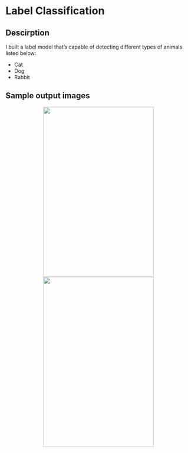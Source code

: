 # Label Classification

## **Descirption** 
I built a label model that’s capable of detecting different types of animals listed below:
* Cat 
* Dog
* Rabbit

## **Sample output images**
<p align="center">
  <img width="300" height="460" src="https://i.imgur.com/yCfDiFy.png">
  <img width="300" height="460" src="https://i.imgur.com/7qCYaDG.png">
</p>
